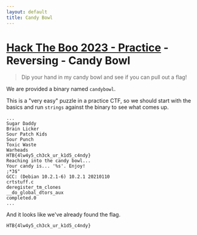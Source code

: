 ```yaml
---
layout: default
title: Candy Bowl
---
```


# [Hack The Boo 2023 - Practice](index.md) - Reversing - Candy Bowl

> Dip your hand in my candy bowl and see if you can pull out a flag!

We are provided a binary named `candybowl`.

This is a "very easy" puzzle in a practice CTF, so we should start with the basics and run `strings` against the binary to see what comes up.

```
...
Sugar Daddy
Brain Licker
Sour Patch Kids
Sour Punch
Toxic Waste
Warheads
HTB{4lw4y5_ch3ck_ur_k1d5_c4ndy}
Reaching into the candy bowl...
Your candy is... '%s'. Enjoy!
;*3$"
GCC: (Debian 10.2.1-6) 10.2.1 20210110
crtstuff.c
deregister_tm_clones
__do_global_dtors_aux
completed.0
...
```

And it looks like we've already found the flag.

```
HTB{4lw4y5_ch3ck_ur_k1d5_c4ndy}
```